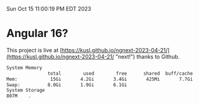 Sun Oct 15 11:00:19 PM EDT 2023

# Angular 16?


This project is live at [https://kusl.github.io/ngnext-2023-04-21/](https://kusl.github.io/ngnext-2023-04-21/ "next!") thanks to Github.

```bash
System Memory
               total        used        free      shared  buff/cache   available
Mem:            15Gi       4.2Gi       3.4Gi       425Mi       7.7Gi        10Gi
Swap:          8.0Gi       1.9Gi       6.1Gi
System Storage
807M	.
